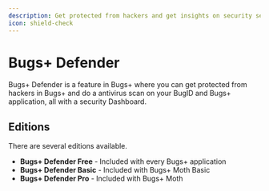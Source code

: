 ```yaml
---
description: Get protected from hackers and get insights on security settings for Bugs+
icon: shield-check
---
```


# Bugs+ Defender

Bugs+ Defender is a feature in Bugs+ where you can get protected from hackers in Bugs+ and do a antivirus scan on your BugID and Bugs+ application, all with a security Dashboard.

## Editions

There are several editions available.

* **Bugs+ Defender Free** - Included with every Bugs+ application
* **Bugs+ Defender Basic** - Included with Bugs+ Moth Basic
* **Bugs+ Defender Pro** - Included with Bugs+ Moth

